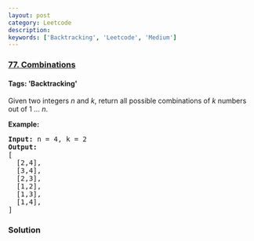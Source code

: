 ```yaml
---
layout: post
category: Leetcode
description: 
keywords: ['Backtracking', 'Leetcode', 'Medium']
---
```

### [77. Combinations](https://leetcode.com/problems/combinations)

#### Tags: 'Backtracking'

<div class="content__u3I1 question-content__JfgR"><div><p>Given two integers <em>n</em> and <em>k</em>, return all possible combinations of <em>k</em> numbers out of 1 ... <em>n</em>.</p>
<p><strong>Example:</strong></p>
<pre><strong>Input:</strong> n = 4, k = 2
<strong>Output:</strong>
[
  [2,4],
  [3,4],
  [2,3],
  [1,2],
  [1,3],
  [1,4],
]
</pre>
</div></div>

### Solution
